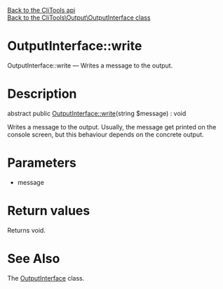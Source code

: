 [Back to the CliTools api](https://github.com/lingtalfi/CliTools/blob/master/doc/api/CliTools.md)<br>
[Back to the CliTools\Output\OutputInterface class](https://github.com/lingtalfi/CliTools/blob/master/doc/api/CliTools/Output/OutputInterface.md)


OutputInterface::write
================



OutputInterface::write — Writes a message to the output.




Description
================


abstract public [OutputInterface::write](https://github.com/lingtalfi/CliTools/blob/master/doc/api/CliTools/Output/OutputInterface/write.md)(string $message) : void




Writes a message to the output.
Usually, the message get printed on the console screen, but
this behaviour depends on the concrete output.




Parameters
================


- message

    


Return values
================

Returns void.







See Also
================

The [OutputInterface](https://github.com/lingtalfi/CliTools/blob/master/doc/api/CliTools/Output/OutputInterface.md) class.



